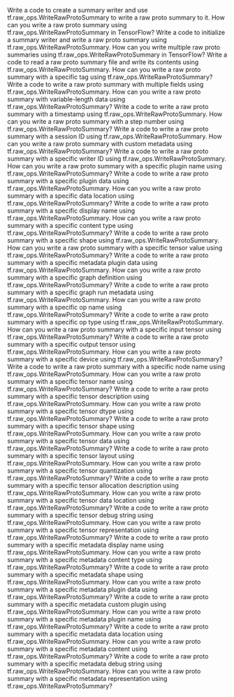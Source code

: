 Write a code to create a summary writer and use tf.raw_ops.WriteRawProtoSummary to write a raw proto summary to it.
How can you write a raw proto summary using tf.raw_ops.WriteRawProtoSummary in TensorFlow?
Write a code to initialize a summary writer and write a raw proto summary using tf.raw_ops.WriteRawProtoSummary.
How can you write multiple raw proto summaries using tf.raw_ops.WriteRawProtoSummary in TensorFlow?
Write a code to read a raw proto summary file and write its contents using tf.raw_ops.WriteRawProtoSummary.
How can you write a raw proto summary with a specific tag using tf.raw_ops.WriteRawProtoSummary?
Write a code to write a raw proto summary with multiple fields using tf.raw_ops.WriteRawProtoSummary.
How can you write a raw proto summary with variable-length data using tf.raw_ops.WriteRawProtoSummary?
Write a code to write a raw proto summary with a timestamp using tf.raw_ops.WriteRawProtoSummary.
How can you write a raw proto summary with a step number using tf.raw_ops.WriteRawProtoSummary?
Write a code to write a raw proto summary with a session ID using tf.raw_ops.WriteRawProtoSummary.
How can you write a raw proto summary with custom metadata using tf.raw_ops.WriteRawProtoSummary?
Write a code to write a raw proto summary with a specific writer ID using tf.raw_ops.WriteRawProtoSummary.
How can you write a raw proto summary with a specific plugin name using tf.raw_ops.WriteRawProtoSummary?
Write a code to write a raw proto summary with a specific plugin data using tf.raw_ops.WriteRawProtoSummary.
How can you write a raw proto summary with a specific data location using tf.raw_ops.WriteRawProtoSummary?
Write a code to write a raw proto summary with a specific display name using tf.raw_ops.WriteRawProtoSummary.
How can you write a raw proto summary with a specific content type using tf.raw_ops.WriteRawProtoSummary?
Write a code to write a raw proto summary with a specific shape using tf.raw_ops.WriteRawProtoSummary.
How can you write a raw proto summary with a specific tensor value using tf.raw_ops.WriteRawProtoSummary?
Write a code to write a raw proto summary with a specific metadata plugin data using tf.raw_ops.WriteRawProtoSummary.
How can you write a raw proto summary with a specific graph definition using tf.raw_ops.WriteRawProtoSummary?
Write a code to write a raw proto summary with a specific graph run metadata using tf.raw_ops.WriteRawProtoSummary.
How can you write a raw proto summary with a specific op name using tf.raw_ops.WriteRawProtoSummary?
Write a code to write a raw proto summary with a specific op type using tf.raw_ops.WriteRawProtoSummary.
How can you write a raw proto summary with a specific input tensor using tf.raw_ops.WriteRawProtoSummary?
Write a code to write a raw proto summary with a specific output tensor using tf.raw_ops.WriteRawProtoSummary.
How can you write a raw proto summary with a specific device using tf.raw_ops.WriteRawProtoSummary?
Write a code to write a raw proto summary with a specific node name using tf.raw_ops.WriteRawProtoSummary.
How can you write a raw proto summary with a specific tensor name using tf.raw_ops.WriteRawProtoSummary?
Write a code to write a raw proto summary with a specific tensor description using tf.raw_ops.WriteRawProtoSummary.
How can you write a raw proto summary with a specific tensor dtype using tf.raw_ops.WriteRawProtoSummary?
Write a code to write a raw proto summary with a specific tensor shape using tf.raw_ops.WriteRawProtoSummary.
How can you write a raw proto summary with a specific tensor data using tf.raw_ops.WriteRawProtoSummary?
Write a code to write a raw proto summary with a specific tensor layout using tf.raw_ops.WriteRawProtoSummary.
How can you write a raw proto summary with a specific tensor quantization using tf.raw_ops.WriteRawProtoSummary?
Write a code to write a raw proto summary with a specific tensor allocation description using tf.raw_ops.WriteRawProtoSummary.
How can you write a raw proto summary with a specific tensor data location using tf.raw_ops.WriteRawProtoSummary?
Write a code to write a raw proto summary with a specific tensor debug string using tf.raw_ops.WriteRawProtoSummary.
How can you write a raw proto summary with a specific tensor representation using tf.raw_ops.WriteRawProtoSummary?
Write a code to write a raw proto summary with a specific metadata display name using tf.raw_ops.WriteRawProtoSummary.
How can you write a raw proto summary with a specific metadata content type using tf.raw_ops.WriteRawProtoSummary?
Write a code to write a raw proto summary with a specific metadata shape using tf.raw_ops.WriteRawProtoSummary.
How can you write a raw proto summary with a specific metadata plugin data using tf.raw_ops.WriteRawProtoSummary?
Write a code to write a raw proto summary with a specific metadata custom plugin using tf.raw_ops.WriteRawProtoSummary.
How can you write a raw proto summary with a specific metadata plugin name using tf.raw_ops.WriteRawProtoSummary?
Write a code to write a raw proto summary with a specific metadata data location using tf.raw_ops.WriteRawProtoSummary.
How can you write a raw proto summary with a specific metadata content using tf.raw_ops.WriteRawProtoSummary?
Write a code to write a raw proto summary with a specific metadata debug string using tf.raw_ops.WriteRawProtoSummary.
How can you write a raw proto summary with a specific metadata representation using tf.raw_ops.WriteRawProtoSummary?